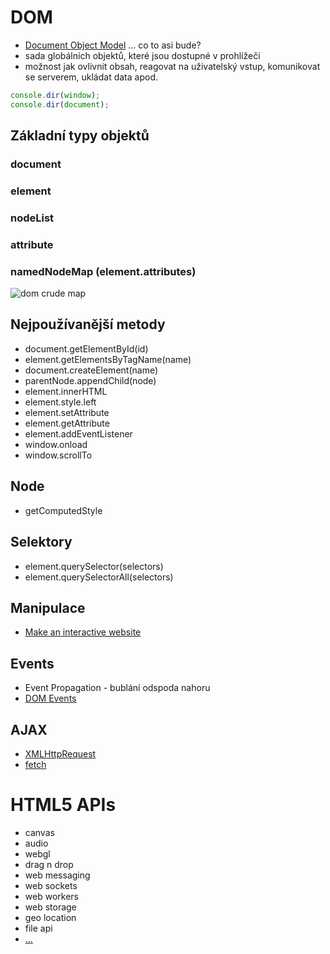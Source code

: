 # DOM

- [Document Object Model](https://developer.mozilla.org/en-US/docs/Web/API/Document_Object_Model) ... co to asi bude?
- sada globálních objektů, které jsou dostupné v prohlížeči
- možnost jak ovlivnit obsah, reagovat na uživatelský vstup, komunikovat se serverem, ukládat data apod.


```js
console.dir(window);
console.dir(document);
```

## Základní typy objektů

### document   

### element 

### nodeList    

### attribute   

### namedNodeMap (element.attributes)

![dom crude map](http://html5tutorial.com/dom-inheritance-map/dom-crude-map.png)


## Nejpoužívanější metody 

- document.getElementById(id)
- element.getElementsByTagName(name)
- document.createElement(name)
- parentNode.appendChild(node)
- element.innerHTML
- element.style.left
- element.setAttribute
- element.getAttribute
- element.addEventListener
- window.onload
- window.scrollTo

## Node

- getComputedStyle

## Selektory

- element.querySelector(selectors)
- element.querySelectorAll(selectors)

## Manipulace 

- [Make an interactive website](https://www.codecademy.com/skills/make-an-interactive-website)

## Events

- Event Propagation - bublání odspoda nahoru
- [DOM Events](http://devdocs.io/dom_events/)

## AJAX

- [XMLHttpRequest](http://devdocs.io/dom/xmlhttprequest/using_xmlhttprequest)
- [fetch](http://devdocs.io/dom/fetch_api/using_fetch)

# HTML5 APIs
- canvas
- audio
- webgl
- drag n drop
- web messaging
- web sockets
- web workers
- web storage
- geo location
- file api
- [...](http://html5index.org)
